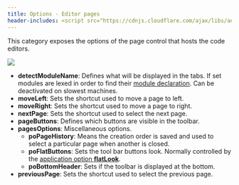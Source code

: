 ```yaml
---
title: Options - Editor pages
header-includes: <script src="https://cdnjs.cloudflare.com/ajax/libs/anchor-js/4.2.2/anchor.min.js"></script>
---
```


This category exposes the options of the page control that hosts the code editors.

![](img/options_editor_pages.png)

- **detectModuleName**: Defines what will be displayed in the tabs. If set modules are lexed in order to find their [module declaration](https://dlang.org/spec/module.html#ModuleDeclaration). Can be deactivated on slowest machines.
- **moveLeft**: Sets the shortcut used to move a page to left.
- **moveRight**: Sets the shortcut used to move a page to right.
- **nextPage**: Sets the shortcut used to select the next page.
- **pageButtons**: Defines which buttons are visible in the toolbar.
- **pagesOptions**: Miscellaneous options.
    - **poPageHistory**: Means the creation order is saved and used to select a particular page when another is closed.
    - **poFlatButtons**: Sets the tool bar buttons look. Normally controlled by the [application option **flatLook**](options_application.html).
    - **poBottomHeader**: Sets if the toolbar is displayed at the bottom.
- **previousPage**: Sets the shortcut used to select the previous page.

<script>anchors.add();</script>
